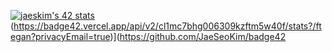 [![jaeskim's 42 stats](https://badge42.herokuapp.com/api/stats/ftegan?privacyEmail=true)](https://github.com/JaeSeoKim/badge42)
(https://badge42.vercel.app/api/v2/cl1mc7bhg006309kzftm5w40f/stats?/ftegan?privacyEmail=true)](https://github.com/JaeSeoKim/badge42
